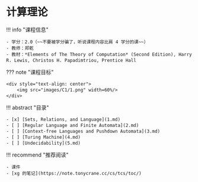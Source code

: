# 计算理论

!!! info "课程信息"

    - 学分：2.0（~~不要被学分骗了，听说课程内容比肩 4 学分的课~~）
    - 教师：郑乾
    - 教材：*Elements of The Theory of Computation* (Second Edition), Harry R. Lewis, Christos H. Papadimtriou, Prentice Hall

??? note "课程目标"

    <div style="text-align: center">
        <img src="images/C1/1.png" width=60%/>
    </div>

!!! abstract "目录"

    - [x] [Sets, Relations, and Language](1.md)
    - [ ] [Regular Language and Finite Automata](2.md)
    - [ ] [Context-free Languages and Pushdown Automata](3.md)
    - [ ] [Turing Machine](4.md)
    - [ ] [Undecidability](5.md)

!!! recommend "推荐阅读"

    - 课件
    - [xg 的笔记](https://note.tonycrane.cc/cs/tcs/toc/)

